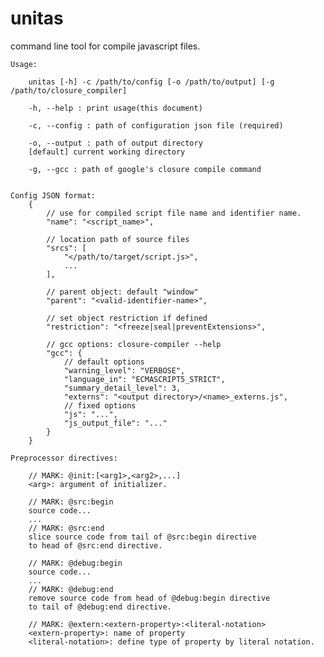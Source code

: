 unitas
======

command line tool for compile javascript files.

    Usage:

        unitas [-h] -c /path/to/config [-o /path/to/output] [-g /path/to/closure_compiler]

        -h, --help : print usage(this document)

        -c, --config : path of configuration json file (required)

        -o, --output : path of output directory
        [default] current working directory

        -g, --gcc : path of google's closure compile command


    Config JSON format: 
        { 
            // use for compiled script file name and identifier name. 
            "name": "<script_name>", 

            // location path of source files 
            "srcs": [ 
                "</path/to/target/script.js>", 
                ... 
            ], 

            // parent object: default "window" 
            "parent": "<valid-identifier-name>", 

            // set object restriction if defined 
            "restriction": "<freeze|seal|preventExtensions>", 

            // gcc options: closure-compiler --help 
            "gcc": { 
                // default options 
                "warning_level": "VERBOSE", 
                "language_in": "ECMASCRIPT5_STRICT", 
                "summary_detail_level": 3, 
                "externs": "<output directory>/<name>_externs.js", 
                // fixed options 
                "js": "...", 
                "js_output_file": "..." 
            } 
        } 

    Preprocessor directives: 

        // MARK: @init:[<arg1>,<arg2>,...] 
        <arg>: argument of initializer. 

        // MARK: @src:begin 
        source code... 
        ... 
        // MARK: @src:end 
        slice source code from tail of @src:begin directive 
        to head of @src:end directive. 

        // MARK: @debug:begin 
        source code... 
        ... 
        // MARK: @debug:end 
        remove source code from head of @debug:begin directive 
        to tail of @debug:end directive. 

        // MARK: @extern:<extern-property>:<literal-notation> 
        <extern-property>: name of property 
        <literal-notation>: define type of property by literal notation. 

